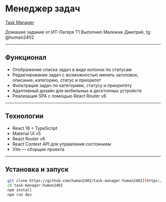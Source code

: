 # Менеджер задач

[Task Manager](https://dmitrym-task-manager.vercel.app/)

Домашее задание от ИТ-Лагеря Т1
Выполнил Малежик Дмитрий, tg: @human2402

---

## Функционал

- Отображение списка задач в виде колонок по статусам
- Редактирование задач с возможностью менять заголовок, описание, категорию, статус и приоритет
- Фильтрация задач по категориям, статусу и приоритету
- Адаптивный дизайн для мобильных и десктопных устройств
- Реализация SPA с помощью React Router v6

---

## Технологии

- React 18 + TypeScript  
- Material UI v5  
- React Router v6  
- React Context API для управления состоянием  
- Vite — сборщик проекта  

---

## Установка и запуск

   ```bash
    git clone https://github.com/human2402/task-manager-human2402](https://github.com/human2402/task-manager-human2402.git
    cd task-manager-human2402
    npm install
    npm run dev



